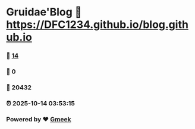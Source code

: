 # Gruidae'Blog :link: https://DFC1234.github.io/blog.github.io 
### :page_facing_up: [14](https://DFC1234.github.io/blog.github.io/tag.html) 
### :speech_balloon: 0 
### :hibiscus: 20432 
### :alarm_clock: 2025-10-14 03:53:15 
### Powered by :heart: [Gmeek](https://github.com/Meekdai/Gmeek)
